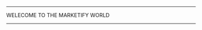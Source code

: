 **********************************************************
WELECOME TO THE MARKETIFY WORLD
**********************************************************

